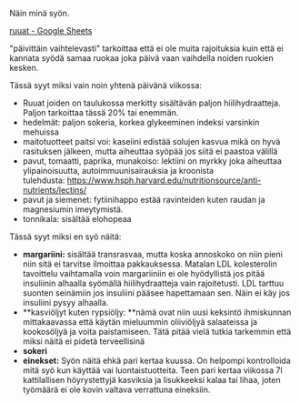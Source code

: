 Näin minä syön.

[ruuat - Google Sheets](https://docs.google.com/spreadsheets/d/1pRYFDyiZQm1RK6OPHZTrCGNaf3JhsTk2Wtz2_X9RhYA/edit#gid=0&fvid=1589103389)

"päivittäin vaihtelevasti" tarkoittaa että ei ole muita rajoituksia kuin että ei kannata syödä samaa ruokaa joka päivä vaan vaihdella noiden ruokien kesken.

Tässä syyt miksi vain noin yhtenä päivänä viikossa:

- Ruuat joiden on taulukossa merkitty sisältävän paljon hiilihydraatteja. Paljon tarkoittaa tässä 20% tai enemmän.
- hedelmät: paljon sokeria, korkea glykeeminen indeksi varsinkin mehuissa
- maitotuotteet paitsi voi: kaseiini edistää solujen kasvua mikä on hyvä rasituksen jälkeen, mutta aiheuttaa syöpää jos siitä ei paastoa välillä
- pavut, tomaatti, paprika, munakoiso: lektiini on myrkky joka aiheuttaa ylipainoisuutta, autoimmuunisairauksia ja kroonista tulehdusta: https://www.hsph.harvard.edu/nutritionsource/anti-nutrients/lectins/
- pavut ja siemenet: fytiinihappo estää ravinteiden kuten raudan ja magnesiumin imeytymistä.
- tonnikala: sisältää elohopeaa

Tässä syyt miksi en syö näitä:

- **margariini:** sisältää transrasvaa, mutta koska annoskoko on niin pieni niin sitä ei tarvitse ilmoittaa pakkauksessa. Matalan LDL kolesterolin tavoittelu vaihtamalla voin margariiniin ei ole hyödyllistä jos pitää insuliinin alhaalla syömällä hiilihydraatteja vain rajoitetusti. LDL tarttuu suonten seinämiin jos insuliini pääsee hapettamaan sen. Näin ei käy jos insuliini pysyy alhaalla.
- **kasviöljyt kuten rypsiöljy: **nämä ovat niin uusi keksintö ihmiskunnan mittakaavassa että käytän mieluummin oliiviöljyä salaateissa ja kookosöljyä ja voita paistamiseen. Tätä pitää vielä tutkia tarkemmin että miksi näitä ei pidetä terveellisinä
- **sokeri**
- **einekset:** Syön näitä ehkä pari kertaa kuussa. On helpompi kontrolloida mitä syö kun käyttää vai luontaistuotteita. Teen pari kertaa viikossa 7l kattilallisen höyrystettyjä kasviksia ja lisukkeeksi kalaa tai lihaa, joten työmäärä ei ole kovin valtava verrattuna eineksiin.